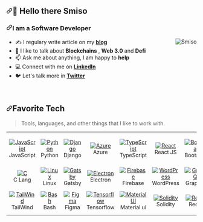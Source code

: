 
 <article class="markdown-body entry-content container-lg f5" itemprop="text"><h1 align="left" id="user-content-smisomazibuko-title" dir="auto"><a id="user-content-wave-hello-there-im-Smiso" class="anchor" aria-hidden="true" href="#wave-hello-there-im-Smiso"><svg class="octicon octicon-link" viewBox="0 0 16 16" version="1.1" width="16" height="16" aria-hidden="true"><path fill-rule="evenodd" d="M7.775 3.275a.75.75 0 001.06 1.06l1.25-1.25a2 2 0 112.83 2.83l-2.5 2.5a2 2 0 01-2.83 0 .75.75 0 00-1.06 1.06 3.5 3.5 0 004.95 0l2.5-2.5a3.5 3.5 0 00-4.95-4.95l-1.25 1.25zm-4.69 9.64a2 2 0 010-2.83l2.5-2.5a2 2 0 012.83 0 .75.75 0 001.06-1.06 3.5 3.5 0 00-4.95 0l-2.5 2.5a3.5 3.5 0 004.95 4.95l1.25-1.25a.75.75 0 00-1.06-1.06l-1.25 1.25a2 2 0 01-2.83 0z"></path></svg></a><g-emoji class="g-emoji" alias="wave" fallback-src="https://github.githubassets.com/images/icons/emoji/unicode/1f44b.png">👋</g-emoji> Hello there Smiso</h1>
<h3 align="left" dir="auto"><a id="user-content-i-am-a-software-developer-" class="anchor" aria-hidden="true" href="#i-am-a-software-developer-"><svg class="octicon octicon-link" viewBox="0 0 16 16" version="1.1" width="16" height="16" aria-hidden="true"><path fill-rule="evenodd" d="M7.775 3.275a.75.75 0 001.06 1.06l1.25-1.25a2 2 0 112.83 2.83l-2.5 2.5a2 2 0 01-2.83 0 .75.75 0 00-1.06 1.06 3.5 3.5 0 004.95 0l2.5-2.5a3.5 3.5 0 00-4.95-4.95l-1.25 1.25zm-4.69 9.64a2 2 0 010-2.83l2.5-2.5a2 2 0 012.83 0 .75.75 0 001.06-1.06 3.5 3.5 0 00-4.95 0l-2.5 2.5a3.5 3.5 0 004.95 4.95l1.25-1.25a.75.75 0 00-1.06-1.06l-1.25 1.25a2 2 0 01-2.83 0z"></path></svg></a>I am a Software Developer </h3>
<a href="#Smiso-title">
  <img src="https://github-readme-stats.vercel.app/api?username=SmisoMazibuko&amp;show_icons=true&amp;theme=react&amp;count_private=true&amp;include_all_commits=truhttps://camo.githubusercontent.com/48f63084646e7bc2a375a394e472c927d5ed8d62388c3cc577d6cdf3328811e6/68747470733a2f2f6769746875622d726561646d652d73746174732e76657263656c2e6170702f6170693f757365726e616d653d73756861696c6b616b61722673686f775f69636f6e733d74727565267468656d653d726561637426636f756e745f707269766174653d7472756526696e636c7564655f616c6c5f636f6d6d6974733d74727565" alt="Smiso" align="right" data-canonical-src="https://github-readme-stats.vercel.app/api?username=SmisoMazibuko&amp;show_icons=true&amp;theme=react&amp;count_private=true&amp;include_all_commits=true" style="max-width: 100%;">
</a>
<ul data-sourcepos="10:1-16:0" dir="auto">
 <li><g-emoji class="g-emoji" alias="writing_hand" fallback-src="https://github.githubassets.com/images/icons/emoji/unicode/270d.png">✍️</g-emoji>  I regulary write article on my <strong><a href="http://smiso.xyz/" title="Blog" rel="nofollow">blog</a></strong></li>
<li data-sourcepos="12:1-12:76"><g-emoji class="g-emoji" alias="speech_balloon" fallback-src="https://github.githubassets.com/images/icons/emoji/unicode/1f4ac.png">💬</g-emoji>  I like to talk about <strong>Blockchains</strong> , <strong>Web 3.0</strong> and <strong>Defi</strong></li>
 
<li data-sourcepos="13:1-13:63"><g-emoji class="g-emoji" alias="mailbox" fallback-src="https://github.githubassets.com/images/icons/emoji/unicode/1f4eb.png">📫</g-emoji>  Ask me about anything, I am happy to <strong>help</strong></li>
<li data-sourcepos="14:1-14:52"><g-emoji class="g-emoji" alias="computer" fallback-src="https://github.githubassets.com/images/icons/emoji/unicode/1f4bb.png">💻</g-emoji>  Connect with me on <strong><a href="https://www.linkedin.com/in/simisomazibuko" title="LinkedIn" rel="nofollow">LinkedIn</a></strong></li>
<li data-sourcepos="15:1-16:0"><g-emoji class="g-emoji" alias="bird" fallback-src="https://github.githubassets.com/images/icons/emoji/unicode/1f426.png">🐦</g-emoji>  Let's talk more in <strong><a href="https://twitter.com/Smisomazibuko" title="Twitter" rel="nofollow">Twitter</a></strong></li>
</ul>
<br>
<h2 align="left" id="user-content-Smiso-tech" dir="auto"><a id="user-content-favorite-tech" class="anchor" aria-hidden="true" href="#favorite-tech"><svg class="octicon octicon-link" viewBox="0 0 16 16" version="1.1" width="16" height="16" aria-hidden="true"><path fill-rule="evenodd" d="M7.775 3.275a.75.75 0 001.06 1.06l1.25-1.25a2 2 0 112.83 2.83l-2.5 2.5a2 2 0 01-2.83 0 .75.75 0 00-1.06 1.06 3.5 3.5 0 004.95 0l2.5-2.5a3.5 3.5 0 00-4.95-4.95l-1.25 1.25zm-4.69 9.64a2 2 0 010-2.83l2.5-2.5a2 2 0 012.83 0 .75.75 0 001.06-1.06 3.5 3.5 0 00-4.95 0l-2.5 2.5a3.5 3.5 0 004.95 4.95l1.25-1.25a.75.75 0 00-1.06-1.06l-1.25 1.25a2 2 0 01-2.83 0z"></path></svg></a>Favorite Tech</h2>
<blockquote data-sourcepos="21:1-21:62">
<p data-sourcepos="21:3-21:62" dir="auto">Tools, languages, and other things that I like to work with.</p>
</blockquote>
<table align="center">
  <tbody><tr>
    <td align="center" width="96">
      <a href="#smisomazibuko-tech">
        <img src="https://camo.githubusercontent.com/b4ff7f14956d1e50e56f37992f87c6a73166345ea928b6dbe1140db457b9707b/68747470733a2f2f75706c6f61642e77696b696d656469612e6f72672f77696b6970656469612f636f6d6d6f6e732f7468756d622f392f39392f556e6f6666696369616c5f4a6176615363726970745f6c6f676f5f322e7376672f3130323470782d556e6f6666696369616c5f4a6176615363726970745f6c6f676f5f322e7376672e706e67" width="48" height="48" alt="JavaScript" data-canonical-src="https://upload.wikimedia.org/wikipedia/commons/thumb/9/99/Unofficial_JavaScript_logo_2.svg/1024px-Unofficial_JavaScript_logo_2.svg.png" style="max-width: 100%;">
      </a>
      <br>JavaScript
    </td>
    <td align="center" width="96">
      <a href="#smisomazibuko-tech">
        <img src="https://camo.githubusercontent.com/4575a0a9c24b0dfd5cf21d206f98b5f72761eaaa139f4debdbb526162170485c/68747470733a2f2f75706c6f61642e77696b696d656469612e6f72672f77696b6970656469612f636f6d6d6f6e732f7468756d622f632f63332f507974686f6e2d6c6f676f2d6e6f746578742e7376672f3132303070782d507974686f6e2d6c6f676f2d6e6f746578742e7376672e706e67" width="48" height="48" alt="Python" data-canonical-src="https://upload.wikimedia.org/wikipedia/commons/thumb/c/c3/Python-logo-notext.svg/1200px-Python-logo-notext.svg.png" style="max-width: 100%;">
      </a>
      <br>Python
    </td>
    <td align="center" width="96">
      <a href="#smisomazibuko-tech">
        <img src="https://camo.githubusercontent.com/537f66454b766b0d56da91225206ebf6d28ecff24d84668d52cf9430e02460fd/68747470733a2f2f63646e2e776f726c64766563746f726c6f676f2e636f6d2f6c6f676f732f646a616e676f2e737667" width="48" height="48" alt="Django" data-canonical-src="https://cdn.worldvectorlogo.com/logos/django.svg" style="max-width: 100%;">
      </a>
      <br>Django
    </td>
    <td align="center" width="96">
      <a href="#smisomazibuko-tech">
        <img src="https://camo.githubusercontent.com/bce4a35be96d1282bc9250212074d0a6ea401fb9003cd9079eaed951144281ee/68747470733a2f2f692e6962622e636f2f6a444772337a302f617a7572652d72656d6f766562672d707265766965772e706e67" width="48" height="48" alt="Azure" data-canonical-src="https://i.ibb.co/jDGr3z0/azure-removebg-preview.png" style="max-width: 100%;">
      </a>
      <br>Azure
    </td>
    <td align="center" width="96">
      <a href="#smisomazibuko-tech">
        <img src="https://camo.githubusercontent.com/9255dba4a9ad5a906afd63a77b2d3498cbd7fa527008a417968683f5e8e545b2/68747470733a2f2f75706c6f61642e77696b696d656469612e6f72672f77696b6970656469612f636f6d6d6f6e732f7468756d622f342f34632f547970657363726970745f6c6f676f5f323032302e7376672f3132303070782d547970657363726970745f6c6f676f5f323032302e7376672e706e67" width="48" height="48" alt="TypeScript" data-canonical-src="https://upload.wikimedia.org/wikipedia/commons/thumb/4/4c/Typescript_logo_2020.svg/1200px-Typescript_logo_2020.svg.png" style="max-width: 100%;">
      </a>
      <br>TypeScript
    </td>
    <td align="center" width="96">
      <a href="#smisomazibuko-tech">
        <img src="https://camo.githubusercontent.com/77f6f4ed2bcf02341da77ebed65c13650c351a5256739d5f7deb535d2f91ada8/68747470733a2f2f6272616e646c6f676f732e6e65742f77702d636f6e74656e742f75706c6f6164732f323032302f30392f72656163742d6c6f676f2e706e67" width="48" height="48" alt="React" data-canonical-src="https://brandlogos.net/wp-content/uploads/2020/09/react-logo.png" style="max-width: 100%;">
      </a>
      <br>React JS
    </td>
    <td align="center" width="96">
      <a href="#smisomazibukor-tech">
        <img src="https://camo.githubusercontent.com/4112948ca937900fbcd0eb4a0ed71f8672399586f4614ef7119268d079207878/68747470733a2f2f63646e2e776f726c64766563746f726c6f676f2e636f6d2f6c6f676f732f626f6f7473747261702d342e737667" width="48" height="48" alt="Bootstrap" data-canonical-src="https://cdn.worldvectorlogo.com/logos/bootstrap-4.svg" style="max-width: 100%;">
      </a>
      <br>Bootstrap
    </td>
    <td align="center" width="96">
      <a href="#smisomazibuko-tech">
        <img src="https://raw.githubusercontent.com/github/explore/80688e429a7d4ef2fca1e82350fe8e3517d3494d/topics/nodejs/nodejs.png" width="48" height="48" alt="Node JS" style="max-width: 100%;">
      </a>
      <br>Node JS
    </td>
     <td align="center" width="96"> 
      <a href="#smisomazibuko-tech">
        <img src="https://camo.githubusercontent.com/78db309f221af61d56bd176701a9fde24b3ceb12e801476c5908248abbd42cc5/68747470733a2f2f692e6962622e636f2f515848634d764d2f3538343831303231636566313031346330623565343934622e706e67" width="48" height="48" alt="Mongo DB" data-canonical-src="https://i.ibb.co/QXHcMvM/58481021cef1014c0b5e494b.png" style="max-width: 100%;">
      </a>
      <br>MongoDB
    </td>
  </tr>
  <tr>
    <td align="center" width="96"> 
      <a href="#smisomazibuko-tech">
        <img src="https://camo.githubusercontent.com/cf6794e0235f441a822a4f87f0b4e8dfa5bc54c10e45b499f80be36a387d5cdc/68747470733a2f2f696d672e69636f6e73382e636f6d2f636f6c6f722f3435322f632d70726f6772616d6d696e672e706e67" width="48" height="48" alt="C" data-canonical-src="https://img.icons8.com/color/452/c-programming.png" style="max-width: 100%;">
      </a>
      <br>C Lang
    </td>
    <td align="center" width="96">
      <a href="#smisomazibuko-tech">
        <img src="https://camo.githubusercontent.com/d7574156c7a1844d3c2907bae0e76254cca759290c08e08a6ef2bd7543c8c0ca/68747470733a2f2f692e6962622e636f2f737331374b47302f63376238313133323437666563643833626439623565643562643366333464352d72656d6f766562672d707265766965772e706e67" width="48" height="48" alt="Linux" style="max-width: 100%;">
      </a>
      <br>Linux
    </td>
    <td align="center" width="96">
      <a href="#smisomazibuko-tech">
        <img src="https://camo.githubusercontent.com/ef2f8c9f759a1ade82b0762f46be683c71381cdda5d71751dbd809c4452655f5/68747470733a2f2f7374617469632e63646e6c6f676f2e636f6d2f6c6f676f732f672f34322f6761747362792e737667" width="48" height="48" alt="Gatsby" data-canonical-src="https://static.cdnlogo.com/logos/g/42/gatsby.svg" style="max-width: 100%;">
      </a>
      <br>Gatsby
    </td>
    <td align="center" width="96">
      <a href="#smisomazibukor-tech">
        <img src="https://camo.githubusercontent.com/8343b1dd5a2e2baceb5b855871f1827a67c8e809f084ce445a0bf2ede942fede/68747470733a2f2f75706c6f61642e77696b696d656469612e6f72672f77696b6970656469612f636f6d6d6f6e732f7468756d622f392f39312f456c656374726f6e5f536f6674776172655f4672616d65776f726b5f4c6f676f2e7376672f3130323470782d456c656374726f6e5f536f6674776172655f4672616d65776f726b5f4c6f676f2e7376672e706e67" width="48" height="48" alt="Electron" data-canonical-src="https://upload.wikimedia.org/wikipedia/commons/thumb/9/91/Electron_Software_Framework_Logo.svg/1024px-Electron_Software_Framework_Logo.svg.png" style="max-width: 100%;">
      </a>
      <br>Electron
    </td>
    <td align="center" width="96">
      <a href="#smisomazibuko-tech">
        <img src="https://camo.githubusercontent.com/2e6d661a09d1a54015bfbbd01ce1d540fde800af1ce3df9a304a872cde508387/68747470733a2f2f342e62702e626c6f6773706f742e636f6d2f2d72744e52564d33614976492f584a585f5530375a2d49492f41414141414141414a58592f5970644f6f343930465467644b4f784d347144472d322d457a634e4641576b4b41434b34424741595943772f73313630302f6c6f676f253242666972656261736525324269636f6e2e706e67" width="48" height="48" alt="Firebase" data-canonical-src="https://4.bp.blogspot.com/-rtNRVM3aIvI/XJX_U07Z-II/AAAAAAAAJXY/YpdOo490FTgdKOxM4qDG-2-EzcNFAWkKACK4BGAYYCw/s1600/logo%2Bfirebase%2Bicon.png" style="max-width: 100%;">
      </a>
      <br>Firebase
    </td>
    <td align="center" width="96">
      <a href="#smisomazibuko-tech">
        <img src="https://camo.githubusercontent.com/614792ac734b285bdb170e3fb15b97ac1db3a8dc964a4e345219859e7b31c089/68747470733a2f2f75706c6f61642e77696b696d656469612e6f72672f77696b6970656469612f636f6d6d6f6e732f7468756d622f392f39382f576f726450726573735f626c75655f6c6f676f2e7376672f34383070782d576f726450726573735f626c75655f6c6f676f2e7376672e706e67" width="48" height="48" alt="WordPress" data-canonical-src="https://upload.wikimedia.org/wikipedia/commons/thumb/9/98/WordPress_blue_logo.svg/480px-WordPress_blue_logo.svg.png" style="max-width: 100%;">
      </a>
      <br>WordPress
    </td>
    <td align="center" width="96">
      <a href="#smisomazibuko-tech">
        <img src="https://camo.githubusercontent.com/e2068742ab6d6ed7ea5efd65f9cb90e090a3f2cb9c0e12247bb50d5ebe20a137/68747470733a2f2f75706c6f61642e77696b696d656469612e6f72672f77696b6970656469612f636f6d6d6f6e732f7468756d622f312f31372f4772617068514c5f4c6f676f2e7376672f3230343870782d4772617068514c5f4c6f676f2e7376672e706e67" width="48" height="48" alt="GraphQL" data-canonical-src="https://upload.wikimedia.org/wikipedia/commons/thumb/1/17/GraphQL_Logo.svg/2048px-GraphQL_Logo.svg.png" style="max-width: 100%;">
      </a>
      <br>GraphQL
    </td>
    <td align="center" width="96">
      <a href="#smisomazibuko-tech">
        <img src="https://camo.githubusercontent.com/48ce7b3d6142f23bbb15ffa4b1e3d6af2d98fe8828a343f2801b6972c7086882/68747470733a2f2f75706c6f61642e77696b696d656469612e6f72672f77696b6970656469612f636f6d6d6f6e732f7468756d622f332f33662f4769745f69636f6e2e7376672f3132303070782d4769745f69636f6e2e7376672e706e67" width="48" height="48" alt="Git" data-canonical-src="https://upload.wikimedia.org/wikipedia/commons/thumb/3/3f/Git_icon.svg/1200px-Git_icon.svg.png" style="max-width: 100%;">
      </a>
      <br>Git
    </td>
    <td align="center" width="96">
      <a href="#smisomazibuko-tech">
        <img src="https://camo.githubusercontent.com/202eed04c5aef73d6e2e0d4cd935ef0c1c3a92b6e636c4d45d571bf0d96186a1/68747470733a2f2f692e6962622e636f2f4c7a6d597044582f3134362d313436363930322d7068702d6c6f676f2d706e672d7472616e73706172656e742d7068702d6c6f676f2d706e672d706e672d72656d6f766562672d707265766965772e706e67" width="48" height="48" alt="PHP" data-canonical-src="https://i.ibb.co/LzmYpDX/146-1466902-php-logo-png-transparent-php-logo-png-png-removebg-preview.png" style="max-width: 100%;">
      </a>
      <br>PHP
    </td>
  </tr>
   <tr>
    <td align="center" width="96">
      <a href="#smisomazibuko-tech">
        <img src="https://camo.githubusercontent.com/394ba38797d83799a16f1cb2fd3fc8f607b9fb116f49cf1e1b64eacff9844602/68747470733a2f2f75706c6f61642e77696b696d656469612e6f72672f77696b6970656469612f636f6d6d6f6e732f7468756d622f642f64352f5461696c77696e645f4353535f4c6f676f2e7376672f3230343870782d5461696c77696e645f4353535f4c6f676f2e7376672e706e67" width="48" height="48" alt="TailWind" data-canonical-src="https://upload.wikimedia.org/wikipedia/commons/thumb/d/d5/Tailwind_CSS_Logo.svg/2048px-Tailwind_CSS_Logo.svg.png" style="max-width: 100%;">
      </a>
      <br>TailWind
    </td>
    <td align="center" width="96">
      <a href="#smisomazibuko-tech">
        <img src="https://camo.githubusercontent.com/e3f6935657041503635cf35ce77956970f368af447d0f2d51b7202d1372ba056/68747470733a2f2f626173686c6f676f2e636f6d2f696d672f73796d626f6c2f706e672f66756c6c5f636f6c6f7265645f6461726b2e706e67" width="48" height="48" alt="Bash" data-canonical-src="https://bashlogo.com/img/symbol/png/full_colored_dark.png" style="max-width: 100%;">
      </a>
      <br>Bash
    </td>
    <td align="center" width="96">
      <a href="#smisomazibuko-tech">
        <img src="https://camo.githubusercontent.com/961f17745af8dad4571761c9a28b08a1faf612a25067e019d7b54ce3d40c5841/68747470733a2f2f75706c6f61642e77696b696d656469612e6f72672f77696b6970656469612f636f6d6d6f6e732f332f33332f4669676d612d6c6f676f2e737667" width="45" height="45" alt="Figma" data-canonical-src="https://upload.wikimedia.org/wikipedia/commons/3/33/Figma-logo.svg" style="max-width: 100%;">
      </a>
      <br>Figma
    </td>
    <td align="center" width="96">
      <a href="#smisomazibuko-tech">
        <img src="https://camo.githubusercontent.com/b37a6f7520a19b76cdb4d21dcba8efb6bf0fb77c12710a6ba24105f0ef46fb2e/68747470733a2f2f75706c6f61642e77696b696d656469612e6f72672f77696b6970656469612f636f6d6d6f6e732f7468756d622f322f32642f54656e736f72666c6f775f6c6f676f2e7376672f3132303070782d54656e736f72666c6f775f6c6f676f2e7376672e706e67" width="48" height="48" alt="Tensorflow" data-canonical-src="https://upload.wikimedia.org/wikipedia/commons/thumb/2/2d/Tensorflow_logo.svg/1200px-Tensorflow_logo.svg.png" style="max-width: 100%;">
      </a>
      <br>Tensorflow
    </td>
    <td align="center" width="96">
      <a href="#smisomazibuko-tech">
        <img src="https://camo.githubusercontent.com/2815ce68de5780e7190220df54b1e1da15ad9dc71a78297850c095802492931f/68747470733a2f2f6d656469612e7a65656d6c792e636f6d2f7a65656d6c792f70726f647563742f6d6174657269616c2d75692e706e67" width="48" height="48" alt="Material UI" data-canonical-src="https://media.zeemly.com/zeemly/product/material-ui.png" style="max-width: 100%;">
      </a>
      <br>Material ui
    </td>
    <td align="center" width="96">
      <a href="#smisomazibuko-tech">
        <img src="https://camo.githubusercontent.com/62c267a4c755f9166bcd70a1026bdabf8b4556ad8044f70a0f3d010856910884/68747470733a2f2f63646e2e69636f6e2d69636f6e732e636f6d2f69636f6e73322f323130372f504e472f3531322f66696c655f747970655f736f6c69646974795f69636f6e5f3133303135362e706e67" width="48" height="48" alt="Solidity" data-canonical-src="https://cdn.icon-icons.com/icons2/2107/PNG/512/file_type_solidity_icon_130156.png" style="max-width: 100%;">
      </a>
      <br>Solidity
    </td>
     <td align="center" width="96"> 
      <a href="#smisomazibuko-tech">
        <img src="https://camo.githubusercontent.com/7b7f04b16cc2d2d4a32985710e4d640985337a32bbb1e60cdacede2c8a4ae57b/68747470733a2f2f63646e2e776f726c64766563746f726c6f676f2e636f6d2f6c6f676f732f72656475782e737667" width="48" height="48" alt="Redux" data-canonical-src="https://cdn.worldvectorlogo.com/logos/redux.svg" style="max-width: 100%;">
      </a>
      <br>Redux
    </td>
          <td align="center" width="96"> 
      <a href="#smisomazibuko-tech">
        <img src="https://raw.githubusercontent.com/samfromaway/samfromaway/master/.github/images/nextjs.png" width="48" height="48" alt="Next JS" style="max-width: 100%;">
      </a>
      <br>Next JS
    </td>
             <td align="center" width="96"> 
      <a href="#smisomazibuko-tech">
        <img src="https://camo.githubusercontent.com/1823ddb4508f68ad6ae3993982ba87780ae5792503597e1471a9ea61e9f21fa5/68747470733a2f2f6272616e646570732e636f6d2f6c6f676f2d646f776e6c6f61642f472f476f6f676c652d436c6f75642d6c6f676f2d766563746f722d30312e737667" width="48" height="48" alt="Google Cloud" data-canonical-src="https://brandeps.com/logo-download/G/Google-Cloud-logo-vector-01.svg" style="max-width: 100%;">
      </a>
      <br>G Cloud
    </td>
  </tr>
</tbody></table>


